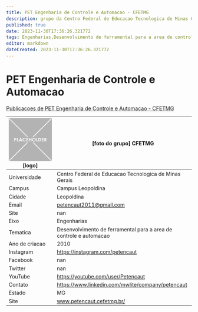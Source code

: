 ```yaml
---
title: PET Engenharia de Controle e Automacao - CFETMG
description: grupo da Centro Federal de Educacao Tecnologica de Minas Gerais
published: true
date: 2023-11-30T17:36:26.321772
tags: Engenharias,Desenvolvimento de ferramental para a area de controle e automacao
editor: markdown
dateCreated: 2023-11-30T17:36:26.321772
---
```


# PET Engenharia de Controle e Automacao

[Publicacoes de PET Engenharia de Controle e Automacao - CFETMG](/atividade/69PETEngenhariadeControleeAutomacaoCFETMG/feed.md)

| ![placeholder.png](/placeholder.png) [logo] | [foto do grupo] CFETMG         |
| ------------------------------------------- | ------------------------------------------------- |
| Universidade                                | Centro Federal de Educacao Tecnologica de Minas Gerais      |
| Campus                                      | Campus Leopoldina            |
| Cidade                                      | Leopoldina             |
| Email                                       | petencaut2011@gmail.com             |
| Site                                        | nan              |
| Eixo                                        | Engenharias              |
| Tematica                                    | Desenvolvimento de ferramental para a area de controle e automacao          |
| Ano de criacao                              | 2010        |
| Instagram                                   | https://instagram.com/petencaut         |
| Facebook                                    | nan          |
| Twitter                                     | nan           |
| YouTube                                     | https://youtube.com/user/Petencaut           |
| Contato                                     | https://www.linkedin.com/mwlite/company/petencaut         |
| Estado                                      |  MG            |
| Site                                        | www.petencaut.cefetmg.br/ |
